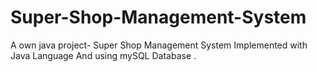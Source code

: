 # Super-Shop-Management-System
A own java project- Super Shop Management System Implemented with Java Language And using mySQL Database .
